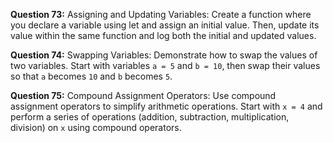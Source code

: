 **Question 73:** Assigning and Updating Variables: Create a function where you declare a variable using let and assign an initial value. Then, update its value within the same function and log both the initial and updated values.

**Question 74:** Swapping Variables: Demonstrate how to swap the values of two variables. Start with variables `a = 5` and `b = 10`, then swap their values so that `a` becomes `10` and `b` becomes `5`.

**Question 75:** Compound Assignment Operators: Use compound assignment operators to simplify arithmetic operations. Start with `x = 4` and perform a series of operations (addition, subtraction, multiplication, division) on `x` using compound operators.